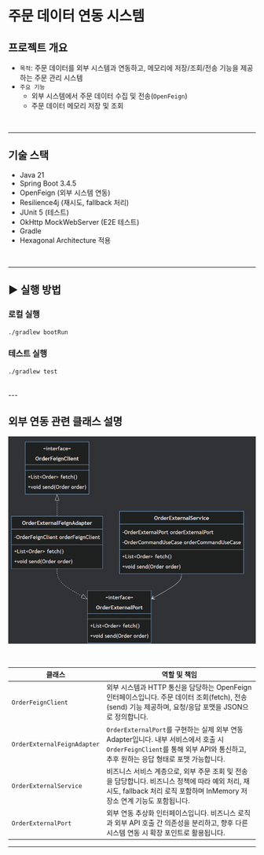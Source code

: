 # 주문 데이터 연동 시스템

## 프로젝트 개요

- `목적`: 주문 데이터를 외부 시스템과 연동하고, 메모리에 저장/조회/전송 기능을 제공하는 주문 관리 시스템
- `주요 기능`
  - 외부 시스템에서 주문 데이터 수집 및 전송(`OpenFeign`)
  - 주문 데이터 메모리 저장 및 조회

<br>

---

## 기술 스택

- Java 21
- Spring Boot 3.4.5
- OpenFeign (외부 시스템 연동)
- Resilience4j (재시도, fallback 처리)
- JUnit 5 (테스트)
- OkHttp MockWebServer (E2E 테스트)
- Gradle
- Hexagonal Architecture 적용

<br> 

---

## ▶️ 실행 방법

### 로컬 실행

```bash
./gradlew bootRun
```

### 테스트 실행

```bash
./gradlew test
```

<br>
---

## 외부 연동 관련 클래스 설명

![class.png](class.png)

<br>

| 클래스                         | 역할 및 책임                                                                                                                   |
|-----------------------------|---------------------------------------------------------------------------------------------------------------------------|
| `OrderFeignClient`          | 외부 시스템과 HTTP 통신을 담당하는 OpenFeign 인터페이스입니다. 주문 데이터 조회(fetch), 전송(send) 기능 제공하며, 요청/응답 포맷을 JSON으로 정의합니다.                     |
| `OrderExternalFeignAdapter` | `OrderExternalPort`를 구현하는 실제 외부 연동 Adapter입니다. 내부 서비스에서 호출 시 `OrderFeignClient`를 통해 외부 API와 통신하고, 추후 원하는 응답 형태로 포맷 가능합니다. |
| `OrderExternalService`      | 비즈니스 서비스 계층으로, 외부 주문 조회 및 전송을 담당합니다. 비즈니스 정책에 따라 예외 처리, 재시도, fallback 처리 로직 포함하며 InMemory 저장소 연계 기능도 포함됩니다.               |
| `OrderExternalPort`         | 외부 연동 추상화 인터페이스입니다. 비즈니스 로직과 외부 API 호출 간 의존성을 분리하고, 향후 다른 시스템 연동 시 확장 포인트로 활용됩니다.                                         |

---

